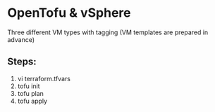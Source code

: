# OpenTofu & vSphere

Three different VM types with tagging (VM templates are prepared in advance)

## Steps:
1. vi terraform.tfvars
1. tofu init
1. tofu plan
1. tofu apply

